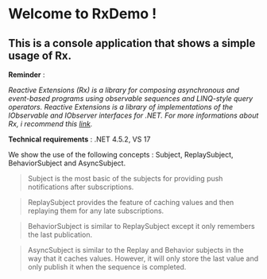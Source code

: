 # Welcome to RxDemo !

## This is a console application that shows a simple usage of Rx.

**Reminder** :

*Reactive Extensions (Rx) is a library for composing asynchronous and event-based programs using observable sequences and LINQ-style query operators. Reactive Extensions is a library of implementations of the IObservable<T> and IObserver<T> interfaces for .NET.
For more informations about Rx, i recommend this [link](http://www.introtorx.com/content/v1.0.10621.0/00_Foreword.html).*

**Technical requirements** : .NET 4.5.2, VS 17

We show the use of the following concepts : Subject, ReplaySubject, BehaviorSubject and AsyncSubject.

> Subject is the most basic of the subjects for providing push notifications after subscriptions.
  
> ReplaySubject provides the feature of caching values and then replaying them for any late subscriptions.
  
> BehaviorSubject is similar to ReplaySubject<T> except it only remembers the last publication.
  
> AsyncSubject is similar to the Replay and Behavior subjects in the way that it caches values. However, it will only store the last value and only publish it when the sequence is completed.
